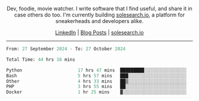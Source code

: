 <p align="center">Dev, foodie, movie watcher. I write software that I find useful, and share it in case others do too. I'm currently building <a href="https://solesearch.io">solesearch.io</a>, a platform for sneakerheads and developers alike.</p>
<p align="center">
  <a href="https://www.linkedin.com/in/peter-rauscher">LinkedIn</a>
  |
  <a href="https://dev.to/peterrauscher">Blog Posts</a>
  |
  <a href="https://solesearch.io">solesearch.io</a>
</p>
<hr/>
<!--START_SECTION:waka-->

```python
From: 27 September 2024 - To: 27 October 2024

Total Time: 44 hrs 16 mins

Python                     17 hrs 47 mins  █████████░░░░░░░░░░░░░░░░   36.42 %
Bash                       5 hrs 57 mins   ███░░░░░░░░░░░░░░░░░░░░░░   12.22 %
Other                      4 hrs 33 mins   ██▒░░░░░░░░░░░░░░░░░░░░░░   09.33 %
PHP                        3 hrs 55 mins   ██░░░░░░░░░░░░░░░░░░░░░░░   08.04 %
Docker                     1 hr 25 mins    ▓░░░░░░░░░░░░░░░░░░░░░░░░   02.91 %
```

<!--END_SECTION:waka-->
